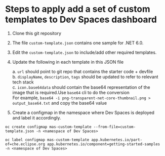 Steps to apply add a set of custom templates to Dev Spaces dashboard
======================================================================
1. Clone this git repository
   
2. The file `custom-template.json` contains one sample for .NET 6.0.
   
3. Edit the `custom-template.json` to include/add other required templates.
   
4. Update the following in each template in this JSON file
   
   a. `url` should point to git repo that contains the starter code + devfile<br>
   b. `displayName`, `description`, `tags` should be updated to refer to relevant tech stack<br>
   c. `icon.base64data` should contain the base64 representation of the image that is required.Use `base64` cli to do the conversion<br>
   For example, `base64 -i png-transparent-net-core-thumbnail.png > output_base64.txt` and copy the base64 value
   
6. Create a configmap in the namespace where Dev Spaces is deployed and label it accordingly.
```
oc create configmap mas-custom-template --from-file=custom-template.json -n <namespace of Dev Spaces>

oc label configmap mas-custom-template app.kubernetes.io/part-of=che.eclipse.org app.kubernetes.io/component=getting-started-samples -n <namespace of Dev Spaces>
```
